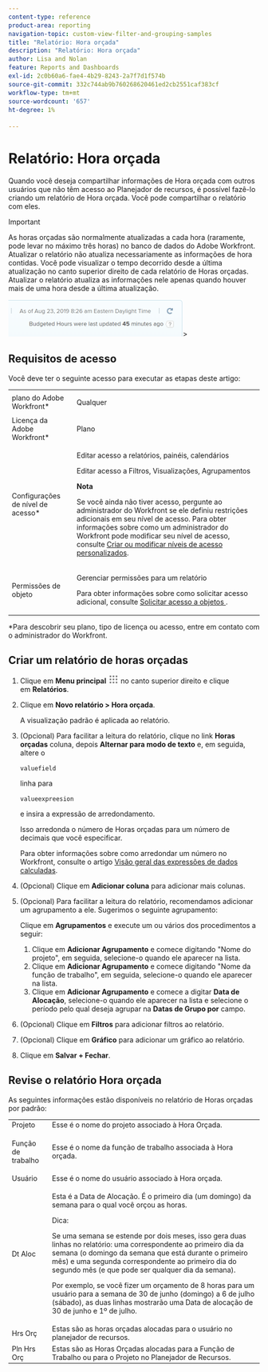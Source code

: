 ```yaml
---
content-type: reference
product-area: reporting
navigation-topic: custom-view-filter-and-grouping-samples
title: "Relatório: Hora orçada"
description: "Relatório: Hora orçada"
author: Lisa and Nolan
feature: Reports and Dashboards
exl-id: 2c0b60a6-fae4-4b29-8243-2a7f7d1f574b
source-git-commit: 332c744ab9b760268620461ed2cb2551caf383cf
workflow-type: tm+mt
source-wordcount: '657'
ht-degree: 1%

---
```


# Relatório: Hora orçada

<!--
<p data-mc-conditions="QuicksilverOrClassic.Draft mode">(NOTE: From&nbsp;Alina: This is my article, but since it's about building a report, it is in the Reporting section. Please don't remove it -it's linked to Resource Management and it is super important.) </p>
-->

Quando você deseja compartilhar informações de Hora orçada com outros usuários que não têm acesso ao Planejador de recursos, é possível fazê-lo criando um relatório de Hora orçada. Você pode compartilhar o relatório com eles.

>[!IMPORTANT]
>
>As horas orçadas são normalmente atualizadas a cada hora (raramente, pode levar no máximo três horas) no banco de dados do Adobe Workfront. Atualizar o relatório não atualiza necessariamente as informações de hora contidas. Você pode visualizar o tempo decorrido desde a última atualização no canto superior direito de cada relatório de Horas orçadas. Atualizar o relatório atualiza as informações nele apenas quando houver mais de uma hora desde a última atualização.
>
>![](assets/budgeted-hour-report-time-sync-warning-350x74.png)>

## Requisitos de acesso

Você deve ter o seguinte acesso para executar as etapas deste artigo:

<table style="table-layout:auto"> 
 <col> 
 <col> 
 <tbody> 
  <tr> 
   <td role="rowheader">plano do Adobe Workfront*</td> 
   <td> <p>Qualquer</p> </td> 
  </tr> 
  <tr> 
   <td role="rowheader">Licença da Adobe Workfront*</td> 
   <td> <p>Plano </p> </td> 
  </tr> 
  <tr> 
   <td role="rowheader">Configurações de nível de acesso*</td> 
   <td> <p>Editar acesso a relatórios, painéis, calendários</p> <p>Editar acesso a Filtros, Visualizações, Agrupamentos</p> <p><b>Nota</b>

Se você ainda não tiver acesso, pergunte ao administrador do Workfront se ele definiu restrições adicionais em seu nível de acesso. Para obter informações sobre como um administrador do Workfront pode modificar seu nível de acesso, consulte <a href="../../../administration-and-setup/add-users/configure-and-grant-access/create-modify-access-levels.md" class="MCXref xref">Criar ou modificar níveis de acesso personalizados</a>.</p> </td>
</tr> 
  <tr> 
   <td role="rowheader">Permissões de objeto</td> 
   <td> <p>Gerenciar permissões para um relatório</p> <p>Para obter informações sobre como solicitar acesso adicional, consulte <a href="../../../workfront-basics/grant-and-request-access-to-objects/request-access.md" class="MCXref xref">Solicitar acesso a objetos </a>.</p> </td> 
  </tr> 
 </tbody> 
</table>

&#42;Para descobrir seu plano, tipo de licença ou acesso, entre em contato com o administrador do Workfront.

## Criar um relatório de horas orçadas

1. Clique em **Menu principal** ![](assets/main-menu-icon.png) no canto superior direito e clique em **Relatórios**.

1. Clique em **Novo relatório > Hora orçada**.

   A visualização padrão é aplicada ao relatório.

1. (Opcional) Para facilitar a leitura do relatório, clique no link **Horas orçadas** coluna, depois **Alternar para modo de texto** e, em seguida, altere o

   ```
   valuefield
   ```

   linha para

   ```
   valueexpreesion
   ```

   e insira a expressão de arredondamento.

   Isso arredonda o número de Horas orçadas para um número de decimais que você especificar.

   Para obter informações sobre como arredondar um número no Workfront, consulte o artigo [Visão geral das expressões de dados calculadas](../../../reports-and-dashboards/reports/calc-cstm-data-reports/calculated-data-expressions.md).

1. (Opcional) Clique em **Adicionar coluna** para adicionar mais colunas.
1. (Opcional) Para facilitar a leitura do relatório, recomendamos adicionar um agrupamento a ele. Sugerimos o seguinte agrupamento:

   Clique em **Agrupamentos** e execute um ou vários dos procedimentos a seguir:

   1. Clique em **Adicionar Agrupamento** e comece digitando &quot;Nome do projeto&quot;, em seguida, selecione-o quando ele aparecer na lista.
   1. Clique em **Adicionar Agrupamento** e comece digitando &quot;Nome da função de trabalho&quot;, em seguida, selecione-o quando ele aparecer na lista.
   1. Clique em **Adicionar Agrupamento** e comece a digitar **Data de Alocação**, selecione-o quando ele aparecer na lista e selecione o período pelo qual deseja agrupar na **Datas de Grupo por** campo.

1. (Opcional) Clique em **Filtros** para adicionar filtros ao relatório.
1. (Opcional) Clique em **Gráfico** para adicionar um gráfico ao relatório.
1. Clique em **Salvar + Fechar**.

## Revise o relatório Hora orçada

As seguintes informações estão disponíveis no relatório de Horas orçadas por padrão:

<table style="table-layout:auto"> 
 <col> 
 <col> 
 <tbody> 
  <tr> 
   <td role="rowheader">Projeto </td> 
   <td>Esse é o nome do projeto associado à Hora Orçada.</td> 
  </tr> 
  <tr> 
   <td role="rowheader"> <p>Função de trabalho</p> </td> 
   <td>Esse é o nome da função de trabalho associada à Hora orçada. </td> 
  </tr> 
  <tr> 
   <td role="rowheader">Usuário</td> 
   <td>Esse é o nome do usuário associado à Hora orçada.</td> 
  </tr> 
  <tr> 
   <td role="rowheader">Dt Aloc</td> 
   <td> <p>Esta é a Data de Alocação. É o primeiro dia (um domingo) da semana para o qual você orçou as horas.</p> <p>Dica:  <p>Se uma semana se estende por dois meses, isso gera duas linhas no relatório: uma correspondente ao primeiro dia da semana (o domingo da semana que está durante o primeiro mês) e uma segunda correspondente ao primeiro dia do segundo mês (e que pode ser qualquer dia da semana).</p> <p>Por exemplo, se você fizer um orçamento de 8 horas para um usuário para a semana de 30 de junho (domingo) a 6 de julho (sábado), as duas linhas mostrarão uma Data de alocação de 30 de junho e 1º de julho.</p> </p> </td> 
  </tr> 
  <tr> 
   <td role="rowheader">Hrs Orç</td> 
   <td>Estas são as horas orçadas alocadas para o usuário no planejador de recursos.</td> 
  </tr> 
  <tr> 
   <td role="rowheader">Pln Hrs Orç</td> 
   <td>Estas são as Horas Orçadas alocadas para a Função de Trabalho ou para o Projeto no Planejador de Recursos.</td> 
  </tr> 
 </tbody> 
</table>
